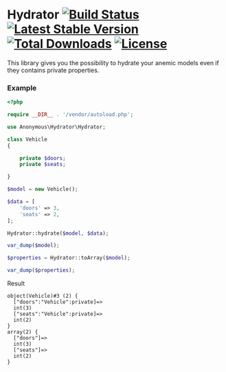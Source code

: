 # Hydrator [![Build Status](https://travis-ci.org/anonymous-php/hydrator.svg?branch=master)](https://travis-ci.org/anonymous-php/hydrator) [![Latest Stable Version](https://poser.pugx.org/anonymous-php/hydrator/v/stable)](https://packagist.org/packages/anonymous-php/hydrator) [![Total Downloads](https://poser.pugx.org/anonymous-php/hydrator/downloads)](https://packagist.org/packages/anonymous-php/hydrator?format=flat) [![License](https://poser.pugx.org/anonymous-php/hydrator/license)](https://packagist.org/packages/anonymous-php/hydrator)

This library gives you the possibility to hydrate your anemic models even if they contains private properties.

### Example

```php
<?php

require __DIR__ . '/vendor/autoload.php';

use Anonymous\Hydrator\Hydrator;

class Vehicle
{

    private $doors;
    private $seats;

}

$model = new Vehicle();

$data = [
    'doors' => 3,
    'seats' => 2,
];

Hydrator::hydrate($model, $data);

var_dump($model);

$properties = Hydrator::toArray($model);

var_dump($properties);
```

Result

```
object(Vehicle)#3 (2) {
  ["doors":"Vehicle":private]=>
  int(3)
  ["seats":"Vehicle":private]=>
  int(2)
}
array(2) {
  ["doors"]=>
  int(3)
  ["seats"]=>
  int(2)
}
```
